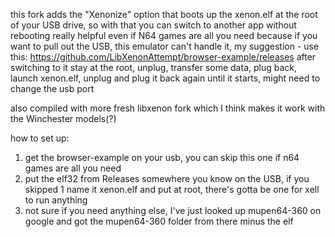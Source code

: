 this fork adds the "Xenonize" option that boots up the xenon.elf at the root of your USB drive, so with that you can 
switch to another app without rebooting
really helpful even if N64 games are all you need because if you want to pull out the USB, this emulator can't handle it,
my suggestion - use this: https://github.com/LibXenonAttempt/browser-example/releases
after switching to it stay at the root, unplug, transfer some data, plug back, launch xenon.elf, unplug and plug it back again until it starts,
might need to change the usb port

also compiled with more fresh libxenon fork which I think makes it work with the Winchester models(?)

how to set up:
1. get the browser-example on your usb, you can skip this one if n64 games are all you need
2. put the elf32 from Releases somewhere you know on the USB, if you skipped 1 name it xenon.elf and put at root, there's gotta be one for xell to run anything
3. not sure if you need anything else, I've just looked up mupen64-360 on google and got the mupen64-360 folder from there minus the elf
